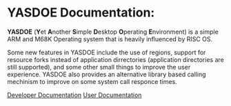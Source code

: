 # YASDOE Documentation:

**YASDOE** (**Y**et **A**nother **S**imple **D**esktop **O**perating **E**nvironment) is a simple ARM and M68K Operating system that is heavily influenced by RISC OS.

Some new features in YASDOE include the use of regions, support for resource forks instead of application dirrectories (application directories are still supported), and some other small things to improve the user experience.  YASDOE also provides an alternative library based calling mechinism to improve on some system call responce times.

[Developer Documentation](./Develop/Index.md)
[User Documentation](./user/README.md)
